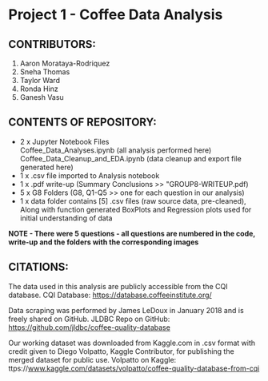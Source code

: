 #  **Project 1 - Coffee Data Analysis**
##  CONTRIBUTORS:
1. Aaron Morataya-Rodriquez
2. Sneha Thomas
3. Taylor Ward
4. Ronda Hinz
5. Ganesh Vasu

##  CONTENTS OF REPOSITORY:
* 2 x Jupyter Notebook Files  
  Coffee_Data_Analyses.ipynb  (all analysis performed here)  
  Coffee_Data_Cleanup_and_EDA.ipynb  (data cleanup and export file generated here)  
* 1 x .csv file imported to Analysis notebook
* 1 x .pdf write-up (Summary Conclusions >> "GROUP8-WRITEUP.pdf)
* 5 x G8 Folders (G8, Q1-Q5 >> one for each question in our analysis)
* 1 x data folder contains [5] .csv files (raw source data, pre-cleaned), Along with function generated BoxPlots and Regression plots used for initial understanding of data

**NOTE - There were 5 questions - all questions are numbered in the code, write-up and the folders with the corresponding images**
## CITATIONS:

The data used in this analysis are publicly accessible from the CQI database. 
CQI Database:  https://database.coffeeinstitute.org/

Data scraping was performed by James LeDoux in January 2018 and is freely shared on GitHub.
JLDBC Repo on GitHub:  https://github.com/jldbc/coffee-quality-database  

Our working dataset was downloaded from Kaggle.com in .csv format with credit given to Diego Volpatto, Kaggle Contributor, for publishing the merged dataset for public use. 
Volpatto on Kaggle: ttps://www.kaggle.com/datasets/volpatto/coffee-quality-database-from-cqi

